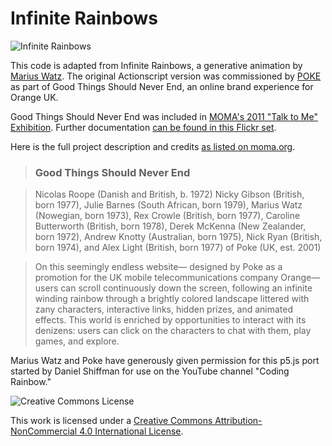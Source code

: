 # Infinite Rainbows

![Infinite Rainbows](https://c7.staticflickr.com/7/6009/5996667310_4eb1b492f8_b.jpg)

This code is adapted from Infinite Rainbows, a generative animation by [Marius Watz](http://mariuswatz.com/). The original Actionscript version was commissioned by [POKE](http://pokelondon.com) as part of Good Things Should Never End, an online brand experience for Orange UK.

Good Things Should Never End was included in [MOMA's 2011 "Talk to Me" Exhibition](http://moma.org/interactives/exhibitions/2011/talktome/objects/146216/). Further documentation [can be found in this Flickr set](https://www.flickr.com/photos/watz/albums/72157671288573051).

Here is the full project description and credits [as listed on moma.org](http://moma.org/interactives/exhibitions/2011/talktome/objects/146216/).

> ### Good Things Should Never End

> Nicolas Roope (Danish and British, b. 1972) Nicky Gibson (British, born 1977), Julie Barnes (South African, born 1979), Marius Watz (Nowegian, born 1973), Rex Crowle (British, born 1977), Caroline Butterworth (British, born 1978), Derek McKenna (New Zealander, born 1972), Andrew Knotty (Australian, born 1975), Nick Ryan (British, born 1974), and Alex Light (British, born 1977) of Poke (UK, est. 2001)

> On this seemingly endless website— designed by Poke as a promotion for the UK mobile telecommunications company Orange—users can scroll continuously down the screen, following an infinite winding rainbow through a brightly colored landscape littered with zany characters, interactive links, hidden prizes, and animated effects. This world is enriched by opportunities to interact with its denizens: users can click on the characters to chat with them, play games, and explore.

Marius Watz and Poke have generously given permission for this p5.js port started by Daniel Shiffman for use on the YouTube channel "Coding Rainbow."

![Creative Commons License](https://i.creativecommons.org/l/by-nc/4.0/88x31.png)

This work is licensed under a [Creative Commons Attribution-NonCommercial 4.0 International License](http://creativecommons.org/licenses/by-nc/4.0/).